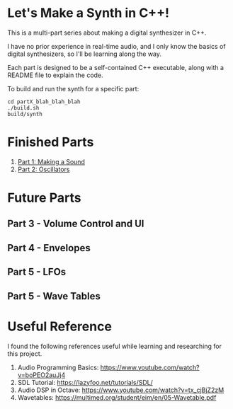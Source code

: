 # Let's Make a Synth in C++!

This is a multi-part series about making a digital synthesizer in C++.

I have no prior experience in real-time audio, and I only know the basics
of digital synthesizers, so I'll be learning along the way.

Each part is designed to be a self-contained C++ executable, along with
a README file to explain the code.

To build and run the synth for a specific part:

```
cd partX_blah_blah_blah
./build.sh
build/synth
```

# Finished Parts

1. [Part 1:  Making a Sound](part1_make_a_sound)
1. [Part 2:  Oscillators](part2_oscillators)

# Future Parts

## Part 3 - Volume Control and UI
## Part 4 - Envelopes
## Part 5 - LFOs
## Part 5 - Wave Tables

# Useful Reference

I found the following references useful while learning and researching for
this project.

1. Audio Programming Basics: <https://www.youtube.com/watch?v=boPEO2auJj4>
1. SDL Tutorial: <https://lazyfoo.net/tutorials/SDL/>
1. Audio DSP in Octave: <https://www.youtube.com/watch?v=tx_cjBjZ2zM>
1. Wavetables: <https://multimed.org/student/eim/en/05-Wavetable.pdf>
